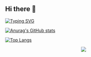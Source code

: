 ## Hi there 👋

<!--
**tgmenggithub/tgmenggithub** is a ✨ _special_ ✨ repository because its `README.md` (this file) appears on your GitHub profile.

Here are some ideas to get you started:

- 🔭 I’m currently working on ...
- 🌱 I’m currently learning ...
- 👯 I’m looking to collaborate on ...
- 🤔 I’m looking for help with ...
- 💬 Ask me about ...
- 📫 How to reach me: ...
- 😄 Pronouns: ...
- ⚡ Fun fact: ...
-->
[![Typing SVG](https://readme-typing-svg.herokuapp.com?font=Fira+Code&weight=900&size=35&pause=1000&color=33A0F7&width=435&lines=Candy+Dreams)](https://git.io/typing-svg)

[![Anurag's GitHub stats](https://github-readme-stats.vercel.app/api?username=tgmenggithub&count_private=true&show_icons=true&theme=cobalt)](https://github.com/tgmenggithub/github-readme-stats)

[![Top Langs](https://github-readme-stats.vercel.app/api/top-langs/?username=tgmenggithub)](https://github.com/tgmenggithub/github-readme-stats)

<div align="center"> <img src="httpsgithub-readme-stats.vercel.appapiusername=tgmenggithub&count_private=true&show_icons=true&theme=cobalt" /> </div>
